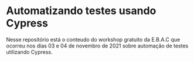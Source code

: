 # Automatizando testes usando Cypress

Nesse repositório está o conteudo do workshop gratuito da E.B.A.C que ocorreu nos dias 03 e 04 de novembro de 2021 sobre automação de testes utilizando Cypress.